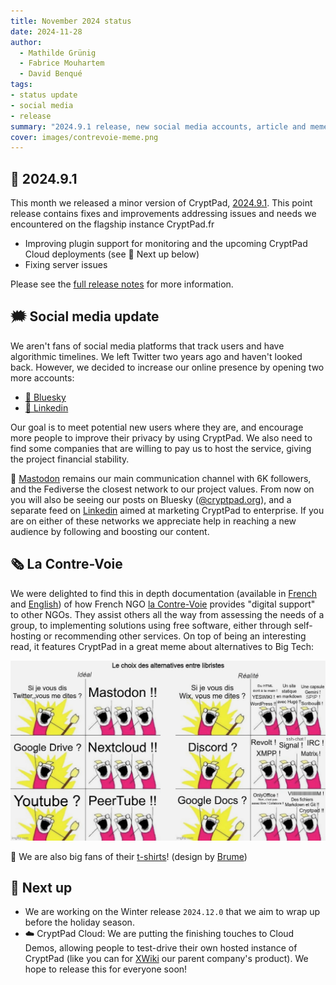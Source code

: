 ```yaml
---
title: November 2024 status
date: 2024-11-28
author: 
  - Mathilde Grünig
  - Fabrice Mouhartem
  - David Benqué
tags:
- status update
- social media
- release
summary: "2024.9.1 release, new social media accounts, article and meme from La Contrevoie"
cover: images/contrevoie-meme.png
---
```



## 🚀 2024.9.1
This month we released a minor version of CryptPad, [2024.9.1](https://github.com/cryptpad/cryptpad/releases/tag/2024.9.1). This point release contains fixes and improvements addressing issues and needs we encountered on the flagship instance CryptPad.fr

- Improving plugin support for monitoring and the upcoming CryptPad Cloud deployments (see 🔭 Next up below)
- Fixing server issues

Please see the [full release notes](https://github.com/cryptpad/cryptpad/releases/tag/2024.9.1) for more information.


## 🗯️ Social media update
We aren't fans of social media platforms that track users and have algorithmic timelines. We left Twitter two years ago and haven't looked back. However, we decided to increase our online presence by opening two more accounts:

- [🦋 Bluesky](https://bsky.app/profile/cryptpad.org)
- [💼  Linkedin](https://www.linkedin.com/company/cryptpad)

Our goal is to meet potential new users where they are, and encourage more people to improve their privacy by using CryptPad. We also need to find some companies that are willing to pay us to host the service, giving the project financial stability.

 🐘 [Mastodon](https://fosstodon.org/@cryptpad) remains our main communication channel with 6K followers, and the Fediverse the closest network to our project values. From now on you will also be seeing our posts on Bluesky ([@cryptpad.org](https://bsky.app/profile/cryptpad.org)), and a separate feed on [Linkedin](https://www.linkedin.com/company/cryptpad) aimed at marketing CryptPad to enterprise. If you are on either of these networks we appreciate help in reaching a new audience by following and boosting our content.


## 🗞️ La Contre-Voie 

We were delighted to find this in depth documentation (available in [French](https://lacontrevoie.fr/blog/2024/accompagnements-numeriques-notre-mode-operatoire/) and [English](https://lacontrevoie.fr/en/blog/2024/accompagnements-numeriques-notre-mode-operatoire/)) of how French NGO [la Contre-Voie](https://lacontrevoie.fr/en/) provides "digital support" to other NGOs. They assist others all the way from assessing the needs of a group, to implementing solutions using free software, either through self-hosting or recommending other services. On top of being an interesting read, it features CryptPad in a great meme about alternatives to Big Tech:

!["The ‘what do we want?’ meme on 12 panels, titled ‘The choice of alternatives among librists’, ideal VS reality. First group of panels: 'If I tell you Twitter, what do you tell me?' 'Mastodon!!' 'Google Drive?' 'Nextcloud!!' 'YouTube?' 'PeerTube!!'. Second group of panels: the characters all suggest a different alternative. E.g.: 'Discord?' 'IRC!' 'XMPP!' 'Matrix!' 'Signal!' 'Revolt! in front of 'Google Docs?' it says OnlyOffice, no it's not open source enough, Collabora, vim, markdown and git, CryptPad!"](/images/contrevoie-meme.png)

👕 We are also big fans of their [t-shirts](https://enventelibre.org/en/la-contre-voie/169-305-t-shirt-constellations-42l.html#/7-size-m)! (design by [Brume](https://brume.ink/projets/42l/))

## 🔭 Next up

- We are working on the Winter release `2024.12.0` that we aim to wrap up before the holiday season.
- ☁️ CryptPad Cloud: We are putting the finishing touches to Cloud Demos, allowing people to test-drive their own hosted instance of CryptPad (like you can for [XWiki](https://xwiki.com/en/try-xwiki/) our parent company's product). We hope to release this for everyone soon!
